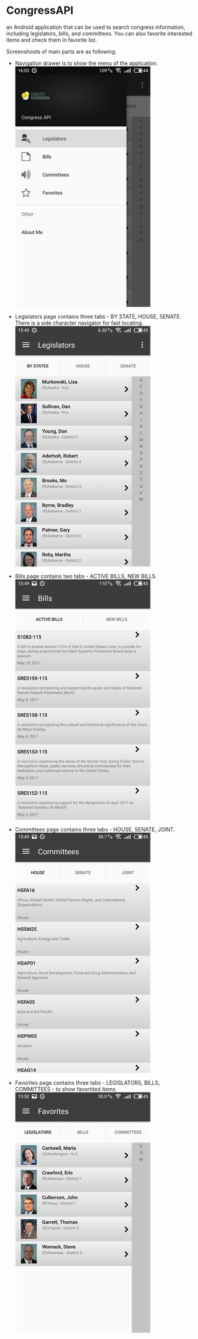 # CongressAPI <br>
an Android application that can be used to search congress information, including legislators, bills, and committees. You can also favorite interested items and check them in favorite list. 


Screenshoots of main parts are as following. 

* Navigation drawer is to show the menu of the application. 
![](https://github.com/felixjichao/congress-search-android-application/blob/master/screenshoot/navigator.jpg)<br>


* Legislators page contains three tabs - BY STATE, HOUSE, SENATE.
There is a side character navigator for fast locating.
![](https://github.com/felixjichao/congress-search-android-application/blob/master/screenshoot/legislators.jpg)<br>


* Bills page contains two tabs - ACTIVE BILLS, NEW BILLS.
![](https://github.com/felixjichao/congress-search-android-application/blob/master/screenshoot/bills.jpg)<br>


* Committees page contains three tabs - HOUSE, SENATE, JOINT.
![](https://github.com/felixjichao/congress-search-android-application/blob/master/screenshoot/committees.jpg)<br>


* Favorites page contains three tabs - LEGISLATORS, BILLS, COMMITTEES - to show favortited items.
![](https://github.com/felixjichao/congress-search-android-application/blob/master/screenshoot/favorite.jpg)<br>